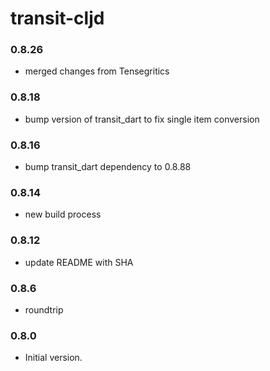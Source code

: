 # transit-cljd

### 0.8.26

- merged changes from Tensegritics

### 0.8.18

- bump version of transit_dart to fix single item conversion

### 0.8.16

- bump transit_dart dependency to 0.8.88

### 0.8.14

- new build process

### 0.8.12

- update README with SHA

### 0.8.6

- roundtrip

### 0.8.0

- Initial version.